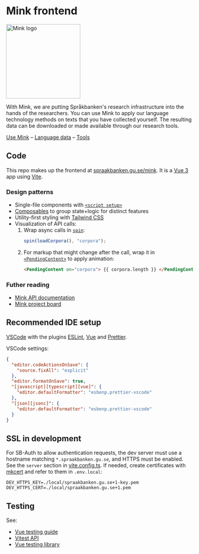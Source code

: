 # Mink frontend

<img src="https://spraakbanken.gu.se/themes/sb/images/mink.svg" width="200" alt="Mink logo" />

With Mink, we are putting Språkbanken's research infrastructure into the hands of the researchers.
You can use Mink to apply our language technology methods on texts that you have collected yourself.
The resulting data can be downloaded or made available through our research tools.

[Use Mink](https://spraakbanken.gu.se/mink/)
– [Language data](https://spraakbanken.gu.se/en/resources)
– [Tools](https://spraakbanken.gu.se/en/tools)

## Code

This repo makes up the frontend at [spraakbanken.gu.se/mink](https://spraakbanken.gu.se/mink/).
It is a [Vue 3](https://v3.vuejs.org/) app using [Vite](https://vitejs.dev/).

### Design patterns

- Single-file components with [`<script setup>`](https://v3.vuejs.org/api/sfc-script-setup.html)
- [Composables](https://vuejs.org/guide/reusability/composables.html) to group state+logic for distinct features
- Utility-first styling with [Tailwind CSS](https://tailwindcss.com/)
- Visualization of API calls:
  1. Wrap async calls in [`spin`](src/spin/spin.composable.ts):
     ```js
     spin(loadCorpora(), "corpora");
     ```
  2. For markup that might change after the call, wrap it in [`<PendingContent>`](src/spin/PendingContent.vue) to apply animation:
     ```html
     <PendingContent on="corpora"> {{ corpora.length }} </PendingContent>
     ```

### Futher reading

- [Mink API documentation](https://ws.spraakbanken.gu.se/ws/mink/api-doc)
- [Mink project board](https://github.com/orgs/spraakbanken/projects/10)

## Recommended IDE setup

[VSCode](https://code.visualstudio.com/) with the plugins
[ESLint](https://marketplace.visualstudio.com/items?itemName=dbaeumer.vscode-eslint),
[Vue](https://marketplace.visualstudio.com/items?itemName=Vue.volar) and
[Prettier](https://marketplace.visualstudio.com/items?itemName=esbenp.prettier-vscode).

VSCode settings:

```json
{
  "editor.codeActionsOnSave": {
    "source.fixAll": "explicit"
  },
  "editor.formatOnSave": true,
  "[javascript][typescript][vue]": {
    "editor.defaultFormatter": "esbenp.prettier-vscode"
  },
  "[json][jsonc]": {
    "editor.defaultFormatter": "esbenp.prettier-vscode"
  }
}
```

## SSL in development

For SB-Auth to allow authentication requests, the dev server must use a hostname matching `*.spraakbanken.gu.se`, and HTTPS must be enabled. See the `server` section in [vite.config.ts](vite.config.ts). If needed, create certificates with [mkcert](https://mkcert.dev) and refer to them in `.env.local`:

```
DEV_HTTPS_KEY=./local/spraakbanken.gu.se+1-key.pem
DEV_HTTPS_CERT=./local/spraakbanken.gu.se+1.pem
```

## Testing

See:

- [Vue testing guide](https://vuejs.org/guide/scaling-up/testing.html)
- [Vitest API](https://vitest.dev/api/)
- [Vue testing library](https://testing-library.com/docs/vue-testing-library/intro)
